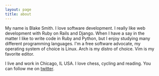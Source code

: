 ```yaml
---
layout: page
title: about
---
```


My name is Blake Smith. I love software development. I really like web development with Ruby on Rails and Django. When I have a say in the matter I like to write code in Ruby and Python, but I enjoy studying many different programming languages. I'm a free software advocate, my operating system of choice is Linux. Arch is my distro of choice. Vim is my favorite editor.

I live and work in Chicago, IL USA. I love chess, cycling and reading. You can follow me on [twitter](http://twitter.com/blakesmith.me).


